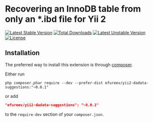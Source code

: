 Recovering an InnoDB table from only an *.ibd file for Yii 2
============================================================
[![Latest Stable Version](https://poser.pugx.org/efureev/yii2-dadata-suggestions/v/stable)](https://packagist.org/packages/efureev/yii2-dadata-suggestions) 
[![Total Downloads](https://poser.pugx.org/efureev/yii2-dadata-suggestions/downloads)](https://packagist.org/packages/efureev/yii2-dadata-suggestions) 
[![Latest Unstable Version](https://poser.pugx.org/efureev/yii2-dadata-suggestions/v/unstable)](https://packagist.org/packages/efureev/yii2-dadata-suggestions) 
[![License](https://poser.pugx.org/efureev/yii2-dadata-suggestions/license)](https://packagist.org/packages/efureev/yii2-dadata-suggestions)


Installation
------------

The preferred way to install this extension is through [composer](http://getcomposer.org/download/).

Either run

```
php composer.phar require --dev --prefer-dist efureev/yii2-dadata-suggestions:"~0.0.1"
```

or add

```json
"efureev/yii2-dadata-suggestions": "~0.0.1"
```

to the `require-dev` section of your `composer.json`.
